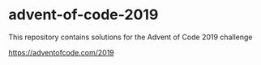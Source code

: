 # advent-of-code-2019
This repository contains solutions for the Advent of Code 2019 challenge

https://adventofcode.com/2019